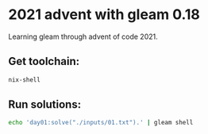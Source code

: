 # 2021 advent with gleam 0.18

Learning gleam through advent of code 2021.

## Get toolchain:

```sh
nix-shell
```

## Run solutions:

```sh
echo 'day01:solve("./inputs/01.txt").' | gleam shell
```
